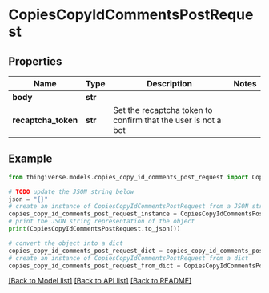 # CopiesCopyIdCommentsPostRequest


## Properties

Name | Type | Description | Notes
------------ | ------------- | ------------- | -------------
**body** | **str** |  | 
**recaptcha_token** | **str** | Set the recaptcha token to confirm that the user is not a bot | 

## Example

```python
from thingiverse.models.copies_copy_id_comments_post_request import CopiesCopyIdCommentsPostRequest

# TODO update the JSON string below
json = "{}"
# create an instance of CopiesCopyIdCommentsPostRequest from a JSON string
copies_copy_id_comments_post_request_instance = CopiesCopyIdCommentsPostRequest.from_json(json)
# print the JSON string representation of the object
print(CopiesCopyIdCommentsPostRequest.to_json())

# convert the object into a dict
copies_copy_id_comments_post_request_dict = copies_copy_id_comments_post_request_instance.to_dict()
# create an instance of CopiesCopyIdCommentsPostRequest from a dict
copies_copy_id_comments_post_request_from_dict = CopiesCopyIdCommentsPostRequest.from_dict(copies_copy_id_comments_post_request_dict)
```
[[Back to Model list]](../README.md#documentation-for-models) [[Back to API list]](../README.md#documentation-for-api-endpoints) [[Back to README]](../README.md)



